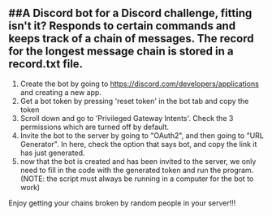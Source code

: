 ##A Discord bot for a Discord challenge, fitting isn't it?
Responds to certain commands and keeps track of a chain of messages. The record for the longest message chain is stored in a record.txt file.
--------------------------------------------------------------------
1. Create the bot by going to https://discord.com/developers/applications and creating a new app.
2. Get a bot token by pressing 'reset token' in the bot tab and copy the token
3. Scroll down and go to 'Privileged Gateway Intents'. Check the 3 permissions which are turned off by default.
4. Invite the bot to the server by going to "OAuth2", and then going to "URL Generator". In here, check the option that says bot, and copy the link it has just generated.
5. now that the bot is created and has been invited to the server, we only need to fill in the code with the generated token and run the program. (NOTE: the script must always be running in a computer for the bot to work)

Enjoy getting your chains broken by random people in your server!!!
